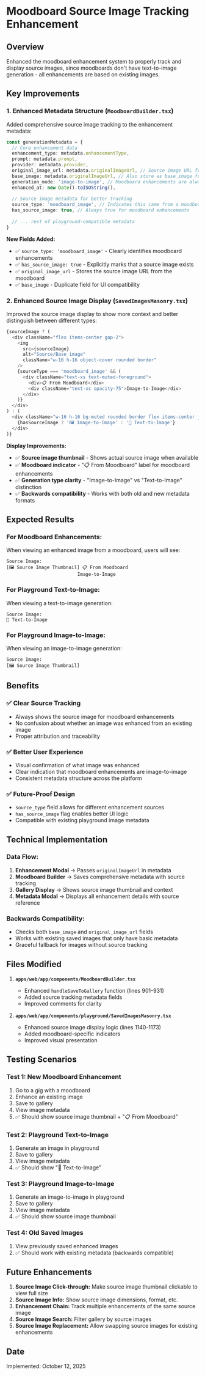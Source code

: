 # Moodboard Source Image Tracking Enhancement

## Overview

Enhanced the moodboard enhancement system to properly track and display source images, since moodboards don't have text-to-image generation - all enhancements are based on existing images.

## Key Improvements

### 1. **Enhanced Metadata Structure** (`MoodboardBuilder.tsx`)

Added comprehensive source image tracking to the enhancement metadata:

```typescript
const generationMetadata = {
  // Core enhancement data
  enhancement_type: metadata.enhancementType,
  prompt: metadata.prompt,
  provider: metadata.provider,
  original_image_url: metadata.originalImageUrl, // Source image URL from moodboard
  base_image: metadata.originalImageUrl, // Also store as base_image for UI compatibility
  generation_mode: 'image-to-image', // Moodboard enhancements are always image-to-image
  enhanced_at: new Date().toISOString(),
  
  // Source image metadata for better tracking
  source_type: 'moodboard_image', // Indicates this came from a moodboard
  has_source_image: true, // Always true for moodboard enhancements
  
  // ... rest of playground-compatible metadata
}
```

**New Fields Added:**
- ✅ `source_type: 'moodboard_image'` - Clearly identifies moodboard enhancements
- ✅ `has_source_image: true` - Explicitly marks that a source image exists
- ✅ `original_image_url` - Stores the source image URL from the moodboard
- ✅ `base_image` - Duplicate field for UI compatibility

### 2. **Enhanced Source Image Display** (`SavedImagesMasonry.tsx`)

Improved the source image display to show more context and better distinguish between different types:

```typescript
{sourceImage ? (
  <div className="flex items-center gap-2">
    <img 
      src={sourceImage} 
      alt="Source/Base image" 
      className="w-16 h-16 object-cover rounded border"
    />
    {sourceType === 'moodboard_image' && (
      <div className="text-xs text-muted-foreground">
        <div>📋 From Moodboard</div>
        <div className="text-xs opacity-75">Image-to-Image</div>
      </div>
    )}
  </div>
) : (
  <div className="w-16 h-16 bg-muted rounded border flex items-center justify-center text-xs text-muted-foreground">
    {hasSourceImage ? '🖼️ Image-to-Image' : '📝 Text-to-Image'}
  </div>
)}
```

**Display Improvements:**
- ✅ **Source image thumbnail** - Shows actual source image when available
- ✅ **Moodboard indicator** - "📋 From Moodboard" label for moodboard enhancements
- ✅ **Generation type clarity** - "Image-to-Image" vs "Text-to-Image" distinction
- ✅ **Backwards compatibility** - Works with both old and new metadata formats

## Expected Results

### **For Moodboard Enhancements:**
When viewing an enhanced image from a moodboard, users will see:

```
Source Image:
[🖼️ Source Image Thumbnail] 📋 From Moodboard
                          Image-to-Image
```

### **For Playground Text-to-Image:**
When viewing a text-to-image generation:

```
Source Image:
📝 Text-to-Image
```

### **For Playground Image-to-Image:**
When viewing an image-to-image generation:

```
Source Image:
[🖼️ Source Image Thumbnail]
```

## Benefits

### ✅ **Clear Source Tracking**
- Always shows the source image for moodboard enhancements
- No confusion about whether an image was enhanced from an existing image
- Proper attribution and traceability

### ✅ **Better User Experience**
- Visual confirmation of what image was enhanced
- Clear indication that moodboard enhancements are image-to-image
- Consistent metadata structure across the platform

### ✅ **Future-Proof Design**
- `source_type` field allows for different enhancement sources
- `has_source_image` flag enables better UI logic
- Compatible with existing playground image metadata

## Technical Implementation

### **Data Flow:**
1. **Enhancement Modal** → Passes `originalImageUrl` in metadata
2. **Moodboard Builder** → Saves comprehensive metadata with source tracking
3. **Gallery Display** → Shows source image thumbnail and context
4. **Metadata Modal** → Displays all enhancement details with source reference

### **Backwards Compatibility:**
- Checks both `base_image` and `original_image_url` fields
- Works with existing saved images that only have basic metadata
- Graceful fallback for images without source tracking

## Files Modified

1. **`apps/web/app/components/MoodboardBuilder.tsx`**
   - Enhanced `handleSaveToGallery` function (lines 901-931)
   - Added source tracking metadata fields
   - Improved comments for clarity

2. **`apps/web/app/components/playground/SavedImagesMasonry.tsx`**
   - Enhanced source image display logic (lines 1140-1173)
   - Added moodboard-specific indicators
   - Improved visual presentation

## Testing Scenarios

### **Test 1: New Moodboard Enhancement**
1. Go to a gig with a moodboard
2. Enhance an existing image
3. Save to gallery
4. View image metadata
5. ✅ Should show source image thumbnail + "📋 From Moodboard"

### **Test 2: Playground Text-to-Image**
1. Generate an image in playground
2. Save to gallery
3. View image metadata
4. ✅ Should show "📝 Text-to-Image"

### **Test 3: Playground Image-to-Image**
1. Generate an image-to-image in playground
2. Save to gallery
3. View image metadata
4. ✅ Should show source image thumbnail

### **Test 4: Old Saved Images**
1. View previously saved enhanced images
2. ✅ Should work with existing metadata (backwards compatible)

## Future Enhancements

1. **Source Image Click-through:** Make source image thumbnail clickable to view full size
2. **Source Image Info:** Show source image dimensions, format, etc.
3. **Enhancement Chain:** Track multiple enhancements of the same source image
4. **Source Image Search:** Filter gallery by source images
5. **Source Image Replacement:** Allow swapping source images for existing enhancements

## Date

Implemented: October 12, 2025
